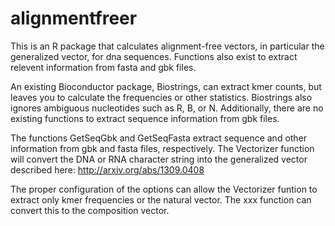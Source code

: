 alignmentfreer
==============

This is an R package that calculates alignment-free vectors, in particular the generalized vector, for dna sequences.  Functions also exist to extract relevent information from fasta and gbk files.

An existing Bioconductor package, Biostrings, can extract kmer counts, but leaves you to calculate the frequencies or other statistics.  Biostrings also ignores ambiguous nucleotides such as R, B, or N.  Additionally, there are no existing functions to extract sequence information from gbk files.

The functions GetSeqGbk and GetSeqFasta extract sequence and other information from gbk and fasta files, respectively.  The Vectorizer function will convert the DNA or RNA character string into the generalized vector described here:
http://arxiv.org/abs/1309.0408

The proper configuration of the options can allow the Vectorizer funtion to extract only kmer frequencies or the natural vector.  The xxx function can convert this to the composition vector.


